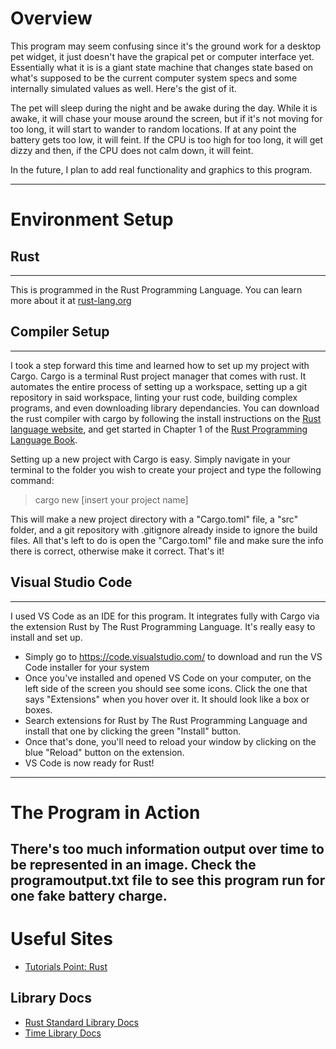 # Overview
This program may seem confusing since it's the ground work for a desktop pet widget, it just doesn't have the grapical pet or computer interface yet. Essentially what it is is a giant state machine that changes state based on what's supposed to be the current computer system specs and some internally simulated values as well. Here's the gist of it.

The pet will sleep during the night and be awake during the day. While it is awake, it will chase your mouse around the screen, but if it's not moving for too long, it will start to wander to random locations. If at any point the battery gets too low, it will feint. If the CPU is too high for too long, it will get dizzy and then, if the CPU does not calm down, it will feint.

In the future, I plan to add real functionality and graphics to this program.

---
# Environment Setup
## Rust
---
This is programmed in the Rust Programming Language. You can learn more about it at [rust-lang.org](https://www.rust-lang.org/)
## Compiler Setup
---
I took a step forward this time and learned how to set up my project with Cargo. Cargo is a terminal Rust project manager that comes with rust. It automates the entire process of setting up a workspace, setting up a git repository in said workspace, linting your rust code, building complex programs, and even downloading library dependancies. You can download the rust compiler with cargo by following the install instructions on the [Rust language website](https://www.rust-lang.org/tools/install), and get started in Chapter 1 of the [Rust Programming Language Book](https://doc.rust-lang.org/book/ch01-00-getting-started.html).

Setting up a new project with Cargo is easy. Simply navigate in your terminal to the folder you wish to create your project and type the following command:
>cargo new [insert your project name]

This will make a new project directory with a "Cargo.toml" file, a "src" folder, and a git repository with .gitignore already inside to ignore the build files. All that's left to do is open the "Cargo.toml" file and make sure the info there is correct, otherwise make it correct. That's it!
## Visual Studio Code
---
I used VS Code as an IDE for this program. It integrates fully with Cargo via the extension Rust by The Rust Programming Language. It's really easy to install and set up. 
- Simply go to https://code.visualstudio.com/ to download and run the VS Code installer for your system
- Once you've installed and opened VS Code on your computer, on the left side of the screen you should see some icons. Click the one that says "Extensions" when you hover over it. It should look like a box or boxes.
- Search extensions for Rust by The Rust Programming Language and install that one by clicking the green "Install" button.
- Once that's done, you'll need to reload your window by clicking on the blue "Reload" button on the extension.
- VS Code is now ready for Rust!
---
# The Program in Action
There's too much information output over time to be represented in an image. Check the programoutput.txt file to see this program run for one fake battery charge.
---
# Useful Sites
- [Tutorials Point: Rust](https://www.tutorialspoint.com/rust/)

## Library Docs
- [Rust Standard Library Docs](https://doc.rust-lang.org/std/)
- [Time Library Docs](https://doc.rust-lang.org/std/time/index.html)